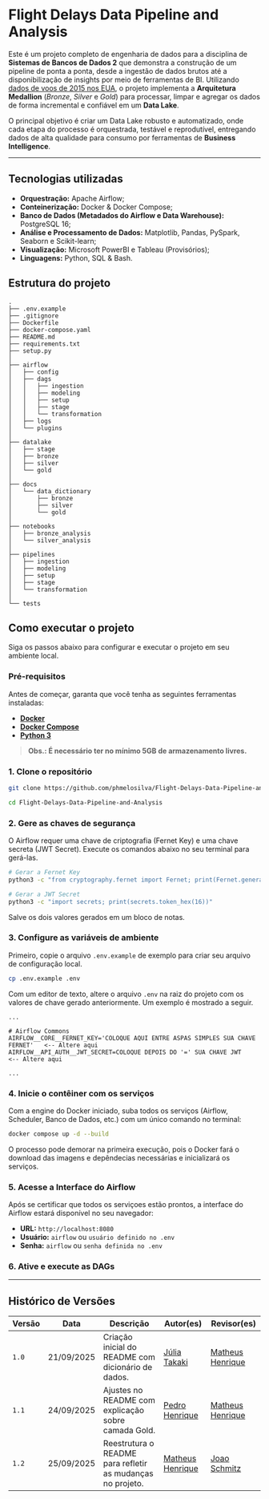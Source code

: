 # Flight Delays Data Pipeline and Analysis

Este é um projeto completo de engenharia de dados para a disciplina de **Sistemas de Bancos de Dados 2** que demonstra a construção de um pipeline de ponta a ponta, desde a ingestão de dados brutos até a disponibilização de insights por meio de ferramentas de BI. Utilizando [dados de voos de 2015 nos EUA](https://www.kaggle.com/datasets/usdot/flight-delays), o projeto implementa a **Arquitetura Medallion** (_Bronze_, _Silver_ e _Gold_) para processar, limpar e agregar os dados de forma incremental e confiável em um **Data Lake**.

O principal objetivo é criar um Data Lake robusto e automatizado, onde cada etapa do processo é orquestrada, testável e reprodutível, entregando dados de alta qualidade para consumo por ferramentas de **Business Intelligence**.

---

## Tecnologias utilizadas

- **Orquestração:** Apache Airflow;
- **Conteinerização:** Docker & Docker Compose;
- **Banco de Dados (Metadados do Airflow e Data Warehouse):** PostgreSQL 16;
- **Análise e Processamento de Dados:** Matplotlib, Pandas, PySpark, Seaborn e Scikit-learn;
- **Visualização:** Microsoft PowerBI e Tableau (Provisórios);
- **Linguagens:** Python, SQL & Bash.

## Estrutura do projeto

```
.
├── .env.example
├── .gitignore
├── Dockerfile
├── docker-compose.yaml
├── README.md
├── requirements.txt
├── setup.py
│
├── airflow
│   ├── config
│   ├── dags
│   │   ├── ingestion
│   │   ├── modeling
│   │   ├── setup
│   │   ├── stage
│   │   └── transformation
│   ├── logs
│   └── plugins
│
├── datalake
│   ├── stage
│   ├── bronze
│   ├── silver
│   └── gold
│
├── docs
│   └── data_dictionary
│       ├── bronze
│       ├── silver
│       └── gold
│
├── notebooks
│   ├── bronze_analysis
│   └── silver_analysis
│
├── pipelines
│   ├── ingestion
│   ├── modeling
│   ├── setup
│   ├── stage
│   └── transformation
│
└── tests
```

## Como executar o projeto

Siga os passos abaixo para configurar e executar o projeto em seu ambiente local.

### Pré-requisitos

Antes de começar, garanta que você tenha as seguintes ferramentas instaladas:

- [**Docker**](https://docs.docker.com/get-docker/)
- [**Docker Compose**](https://docs.docker.com/compose/install/)
- [**Python 3**](https://www.python.org/downloads/)

> **Obs.: É necessário ter no mínimo 5GB de armazenamento livres.**

### 1\. Clone o repositório

```bash
git clone https://github.com/phmelosilva/Flight-Delays-Data-Pipeline-and-Analysis.git

cd Flight-Delays-Data-Pipeline-and-Analysis
```

### 2\. Gere as chaves de segurança

O Airflow requer uma chave de criptografia (Fernet Key) e uma chave secreta (JWT Secret). Execute os comandos abaixo no seu terminal para gerá-las.

```bash
# Gerar a Fernet Key
python3 -c "from cryptography.fernet import Fernet; print(Fernet.generate_key().decode())"

# Gerar a JWT Secret
python3 -c "import secrets; print(secrets.token_hex(16))"
```

Salve os dois valores gerados em um bloco de notas.

### 3\. Configure as variáveis de ambiente

Primeiro, copie o arquivo `.env.example` de exemplo para criar seu arquivo de configuração local.

```bash
cp .env.example .env
```

Com um editor de texto, altere o arquivo `.env` na raiz do projeto com os valores de chave gerado anteriormente. Um exemplo é mostrado a seguir.

```env
...

# Airflow Commons
AIRFLOW__CORE__FERNET_KEY='COLOQUE AQUI ENTRE ASPAS SIMPLES SUA CHAVE FERNET'   <-- Altere aqui
AIRFLOW__API_AUTH__JWT_SECRET=COLOQUE DEPOIS DO '=' SUA CHAVE JWT               <-- Altere aqui

...
```

### 4\. Inicie o contêiner com os serviços

Com a engine do Docker iniciado, suba todos os serviços (Airflow, Scheduler, Banco de Dados, etc.) com um único comando no terminal:

```bash
docker compose up -d --build
```

O processo pode demorar na primeira execução, pois o Docker fará o download das imagens e depêndecias necessárias e inicializará os serviços.

### 5\. Acesse a Interface do Airflow

Após se certificar que todos os serviçoes estão prontos, a interface do Airflow estará disponível no seu navegador:

- **URL:** `http://localhost:8080`
- **Usuário:** `airflow` ou `usuário definido no .env`
- **Senha:** `airflow` ou `senha definida no .env`

### 6\. Ative e execute as DAGs

---

## Histórico de Versões

| Versão | Data       | Descrição                                                  | Autor(es)                                        | Revisor(es)                                      |
| ------ | ---------- | ---------------------------------------------------------- | ------------------------------------------------ | ------------------------------------------------ |
| `1.0`  | 21/09/2025 | Criação inicial do README com dicionário de dados.         | [Júlia Takaki](https://github.com/juliatakaki)   | [Matheus Henrique](https://github.com/mathonaut) |
| `1.1`  | 24/09/2025 | Ajustes no README com explicação sobre camada Gold.        | [Pedro Henrique](https://github.com/phmelosilva) | [Matheus Henrique](https://github.com/mathonaut) |
| `1.2`  | 25/09/2025 | Reestrutura o README para refletir as mudanças no projeto. | [Matheus Henrique](https://github.com/mathonaut) | [Joao Schmitz](https://github.com/JoaoSchmitz)   |
